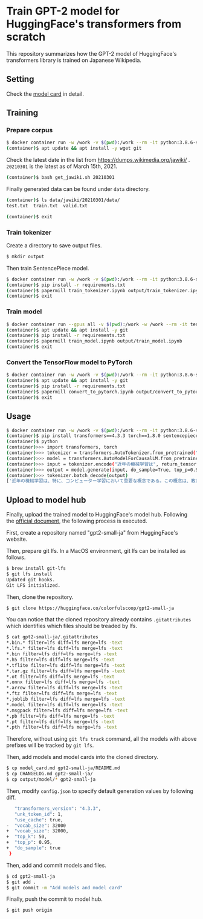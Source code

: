 # Train GPT-2 model for HuggingFace's transformers from scratch

This repository summarizes how the GPT-2 model of HuggingFace's transformers library is trained on Japanese Wikipedia.

## Setting

Check the [model card](model_card.md) in detail.

## Training

### Prepare corpus

```sh
$ docker container run -w /work -v $(pwd):/work --rm -it python:3.8.6-slim-buster bash
(container)$ apt update && apt install -y wget git
```

Check the latest date in the list from https://dumps.wikimedia.org/jawiki/ .
`20210301` is the latest as of March 15th, 2021.

```sh
(container)$ bash get_jawiki.sh 20210301
```

Finally generated data can be found under `data` directory.

```sh
(container)$ ls data/jawiki/20210301/data/
test.txt  train.txt  valid.txt
```

```sh
(container)$ exit
```

### Train tokenizer

Create a directory to save output files.

```sh
$ mkdir output
```

Then train SentencePiece model.

```sh
$ docker container run -w /work -v $(pwd):/work --rm -it python:3.8.6-slim-buster bash
(container)$ pip install -r requirements.txt
(container)$ papermill train_tokenizer.ipynb output/train_tokenizer.ipynb
(container)$ exit
```

### Train model

```sh
$ docker container run --gpus all -v $(pwd):/work -w /work --rm -it tensorflow/tensorflow:2.4.1-gpu bash
(container)$ apt update && apt install -y git
(container)$ pip install -r requirements.txt
(container)$ papermill train_model.ipynb output/train_model.ipynb
(container)$ exit
```

### Convert the TensorFlow model to PyTorch

```sh
$ docker container run -w /work -v $(pwd):/work --rm -it python:3.8.6-slim-buster bash
(container)$ apt update && apt install -y git
(container)$ pip install -r requirements.txt
(container)$ papermill convert_to_pytorch.ipynb output/convert_to_pytorch.ipynb
(container)$ exit
```

## Usage

```sh
$ docker container run -w /work -v $(pwd):/work --rm -it python:3.8.6-slim-buster bash
(container)$ pip install transformers==4.3.3 torch==1.8.0 sentencepiece==0.1.91
(container)$ python
(container)>>> import transformers, torch
(container)>>> tokenizer = transformers.AutoTokenizer.from_pretrained("output/model")
(container)>>> model = transformers.AutoModelForCausalLM.from_pretrained("output/model")
(container)>>> input = tokenizer.encode("近年の機械学習は", return_tensors="pt")
(container)>>> output = model.generate(input, do_sample=True, top_p=0.95, top_k=50, num_return_sequences=3)
(container)>>> tokenizer.batch_decode(output)
['近年の機械学習は、特に、コンピューター学習において重要な概念である。この概念は、教育心理学', '近年の機械学習は時間間隔の短縮、時間間隔の短縮、学習時間の短縮、学習の', '近年の機械 学習は、学生と学生が自分の能力を高め、結果を向上させることを目的としている。それは、']
```

## Upload to model hub

Finally, upload the trained model to HuggingFace's model hub.
Following the [official document](https://huggingface.co/transformers/model_sharing.html), the following process is executed.

First, create a repository named "gpt2-small-ja" from HuggingFace's website.

Then, prepare git lfs. In a MacOS environment, git lfs can be installed as follows.

```sh
$ brew install git-lfs
$ git lfs install
Updated git hooks.
Git LFS initialized.
```

Then, clone the repository.

```sh
$ git clone https://huggingface.co/colorfulscoop/gpt2-small-ja
```

You can notice that the cloned repository already contains `.gitattributes` which identifies which files should be treaded by lfs.

```sh
$ cat gpt2-small-ja/.gitattributes
*.bin.* filter=lfs diff=lfs merge=lfs -text
*.lfs.* filter=lfs diff=lfs merge=lfs -text
*.bin filter=lfs diff=lfs merge=lfs -text
*.h5 filter=lfs diff=lfs merge=lfs -text
*.tflite filter=lfs diff=lfs merge=lfs -text
*.tar.gz filter=lfs diff=lfs merge=lfs -text
*.ot filter=lfs diff=lfs merge=lfs -text
*.onnx filter=lfs diff=lfs merge=lfs -text
*.arrow filter=lfs diff=lfs merge=lfs -text
*.ftz filter=lfs diff=lfs merge=lfs -text
*.joblib filter=lfs diff=lfs merge=lfs -text
*.model filter=lfs diff=lfs merge=lfs -text
*.msgpack filter=lfs diff=lfs merge=lfs -text
*.pb filter=lfs diff=lfs merge=lfs -text
*.pt filter=lfs diff=lfs merge=lfs -text
*.pth filter=lfs diff=lfs merge=lfs -text
```

Therefore, without using `git lfs track` command, all the models with above prefixes will be tracked by `git lfs`.

Then, add models and model cards into the cloned directory.

```sh
$ cp model_card.md gpt2-small-ja/README.md
$ cp CHANGELOG.md gpt2-small-ja/
$ cp output/model/* gpt2-small-ja
```

Then, modify `config.json` to specify default generation values by following diff.

```sh
   "transformers_version": "4.3.3",
   "unk_token_id": 1,
   "use_cache": true,
-  "vocab_size": 32000
+  "vocab_size": 32000,
+  "top_k": 50,
+  "top_p": 0.95,
+  "do_sample": true
 }
 ```


Then, add and commit models and files.

```sh
$ cd gpt2-small-ja
$ git add .
$ git commit -m "Add models and model card"
```


Finally, push the commit to model hub.

```sh
$ git push origin
```